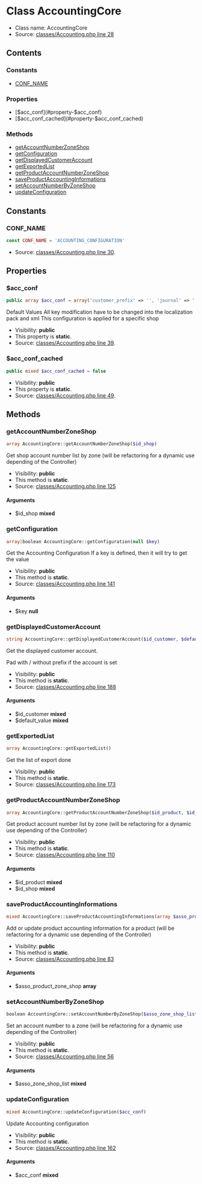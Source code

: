 Class AccountingCore
=====================





* Class name: AccountingCore
* Source: [classes/Accounting.php line 28](https://github.com/PrestaShop/PrestaShop/blob/1.5.0.9/classes/Accounting.php#L28)


Contents
--------

### Constants

* [CONF_NAME](#constant-CONF_NAME)

### Properties

* [$acc_conf](#property-$acc_conf)
* [$acc_conf_cached](#property-$acc_conf_cached)

### Methods

* [getAccountNumberZoneShop](#method-getAccountNumberZoneShop)
* [getConfiguration](#method-getConfiguration)
* [getDisplayedCustomerAccount](#method-getDisplayedCustomerAccount)
* [getExportedList](#method-getExportedList)
* [getProductAccountNumberZoneShop](#method-getProductAccountNumberZoneShop)
* [saveProductAccountingInformations](#method-saveProductAccountingInformations)
* [setAccountNumberByZoneShop](#method-setAccountNumberByZoneShop)
* [updateConfiguration](#method-updateConfiguration)


Constants
----------


### <a name="constant-CONF_NAME"></a>CONF_NAME

```php
const CONF_NAME = 'ACCOUNTING_CONFIGURATION'
```





* Source: [classes/Accounting.php line 30](https://github.com/PrestaShop/PrestaShop/blob/1.5.0.9/classes/Accounting.php#L30).


Properties
----------


### <a name="property-$acc_conf"></a>$acc_conf

```php
public array $acc_conf = array('customer_prefix' => '', 'journal' => '', 'account_length' => '', 'account_submit_shipping_charge' => '', 'account_unsubmit_shipping_charge' => '', 'account_gift_wripping' => '', 'account_handling' => '')
```

Default Values
All key modification have to be changed into the localization pack and xml
This configuration is applied for a specific shop



* Visibility: **public**
* This property is **static**.
* Source: [classes/Accounting.php line 39](https://github.com/PrestaShop/PrestaShop/blob/1.5.0.9/classes/Accounting.php#L39).


### <a name="property-$acc_conf_cached"></a>$acc_conf_cached

```php
public mixed $acc_conf_cached = false
```





* Visibility: **public**
* This property is **static**.
* Source: [classes/Accounting.php line 49](https://github.com/PrestaShop/PrestaShop/blob/1.5.0.9/classes/Accounting.php#L49).


Methods
-------


### <a name="method-getAccountNumberZoneShop"></a>getAccountNumberZoneShop

```php
array AccountingCore::getAccountNumberZoneShop($id_shop)
```

Get shop account number list by zone (will be refactoring for a dynamic use depending of the Controller)



* Visibility: **public**
* This method is **static**.
* Source: [classes/Accounting.php line 125](https://github.com/PrestaShop/PrestaShop/blob/1.5.0.9/classes/Accounting.php#L125)


#### Arguments
* $id_shop **mixed**



### <a name="method-getConfiguration"></a>getConfiguration

```php
array|boolean AccountingCore::getConfiguration(null $key)
```

Get the Accounting Configuration
If a key is defined, then it will try to get the value



* Visibility: **public**
* This method is **static**.
* Source: [classes/Accounting.php line 141](https://github.com/PrestaShop/PrestaShop/blob/1.5.0.9/classes/Accounting.php#L141)


#### Arguments
* $key **null**



### <a name="method-getDisplayedCustomerAccount"></a>getDisplayedCustomerAccount

```php
string AccountingCore::getDisplayedCustomerAccount($id_customer, $default_value)
```

Get the displayed customer account.

Pad with / without prefix if the account is set

* Visibility: **public**
* This method is **static**.
* Source: [classes/Accounting.php line 188](https://github.com/PrestaShop/PrestaShop/blob/1.5.0.9/classes/Accounting.php#L188)


#### Arguments
* $id_customer **mixed**
* $default_value **mixed**



### <a name="method-getExportedList"></a>getExportedList

```php
array AccountingCore::getExportedList()
```

Get the list of export done



* Visibility: **public**
* This method is **static**.
* Source: [classes/Accounting.php line 173](https://github.com/PrestaShop/PrestaShop/blob/1.5.0.9/classes/Accounting.php#L173)




### <a name="method-getProductAccountNumberZoneShop"></a>getProductAccountNumberZoneShop

```php
array AccountingCore::getProductAccountNumberZoneShop($id_product, $id_shop)
```

Get product account number list by zone (will be refactoring for a dynamic use depending of the Controller)



* Visibility: **public**
* This method is **static**.
* Source: [classes/Accounting.php line 110](https://github.com/PrestaShop/PrestaShop/blob/1.5.0.9/classes/Accounting.php#L110)


#### Arguments
* $id_product **mixed**
* $id_shop **mixed**



### <a name="method-saveProductAccountingInformations"></a>saveProductAccountingInformations

```php
mixed AccountingCore::saveProductAccountingInformations(array $asso_product_zone_shop)
```

Add or update product accounting information for a product (will be refactoring for a dynamic use depending of the Controller)



* Visibility: **public**
* This method is **static**.
* Source: [classes/Accounting.php line 83](https://github.com/PrestaShop/PrestaShop/blob/1.5.0.9/classes/Accounting.php#L83)


#### Arguments
* $asso_product_zone_shop **array**



### <a name="method-setAccountNumberByZoneShop"></a>setAccountNumberByZoneShop

```php
boolean AccountingCore::setAccountNumberByZoneShop($asso_zone_shop_list)
```

Set an account number to a zone (will be refactoring for a dynamic use depending of the Controller)



* Visibility: **public**
* This method is **static**.
* Source: [classes/Accounting.php line 56](https://github.com/PrestaShop/PrestaShop/blob/1.5.0.9/classes/Accounting.php#L56)


#### Arguments
* $asso_zone_shop_list **mixed**



### <a name="method-updateConfiguration"></a>updateConfiguration

```php
mixed AccountingCore::updateConfiguration($acc_conf)
```

Update Accounting configuration



* Visibility: **public**
* This method is **static**.
* Source: [classes/Accounting.php line 162](https://github.com/PrestaShop/PrestaShop/blob/1.5.0.9/classes/Accounting.php#L162)


#### Arguments
* $acc_conf **mixed**


